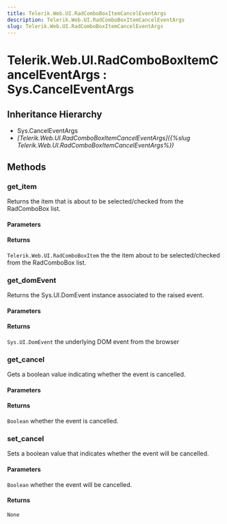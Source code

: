 ```yaml
---
title: Telerik.Web.UI.RadComboBoxItemCancelEventArgs
description: Telerik.Web.UI.RadComboBoxItemCancelEventArgs
slug: Telerik.Web.UI.RadComboBoxItemCancelEventArgs
---
```


# Telerik.Web.UI.RadComboBoxItemCancelEventArgs : Sys.CancelEventArgs 

## Inheritance Hierarchy

* Sys.CancelEventArgs
* *[Telerik.Web.UI.RadComboBoxItemCancelEventArgs]({%slug Telerik.Web.UI.RadComboBoxItemCancelEventArgs%})*


## Methods

###  get_item

Returns the item that is about to be selected/checked from the RadComboBox list.

#### Parameters

#### Returns

`Telerik.Web.UI.RadComboBoxItem` the the item about to be selected/checked from the RadComboBox list.

### get_domEvent

Returns the Sys.UI.DomEvent instance associated to the raised event.

#### Parameters

#### Returns

`Sys.UI.DomEvent` the underlying DOM event from the browser

### get_cancel

Gets a boolean value indicating whether the event is cancelled.

#### Parameters

#### Returns

`Boolean` whether the event is cancelled.

### set_cancel

Sets a boolean value that indicates whether the event will be cancelled.

#### Parameters

`Boolean` whether the event will be cancelled.

#### Returns

`None`

